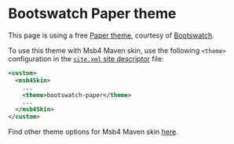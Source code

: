 # Bootswatch Paper theme

This page is using a free [Paper theme][bootswatch-theme], courtesy of
[Bootswatch][bootswatch].

To use this theme with Msb4 Maven skin, use the following `<theme>` configuration
in the [`site.xml` site descriptor][site-xml] file:
  
```xml
<custom>
  <msb4Skin>
    ...
    <theme>bootswatch-paper</theme>
    ...
  </msb4Skin>
</custom>
```

Find other theme options for Msb4 Maven skin [here][msb4-themes].

[bootswatch-theme]: http://bootswatch.com/paper/
[bootswatch]: http://bootswatch.com
[site-xml]: http://maven.apache.org/doxia/doxia-sitetools/doxia-decoration-model/decoration.html
[msb4-themes]: ../config.html#Themes
